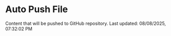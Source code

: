 # Auto Push File

Content that will be pushed to GitHub repository.
Last updated: 08/08/2025, 07:32:02 PM